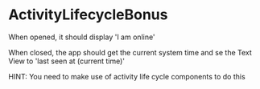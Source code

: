 # ActivityLifecycleBonus
When opened, it should display 'I am online'

When closed, the app should get the current system time and se the Text View to 'last seen at (current time)'

HINT: You need to make use of activity life cycle components to do this
